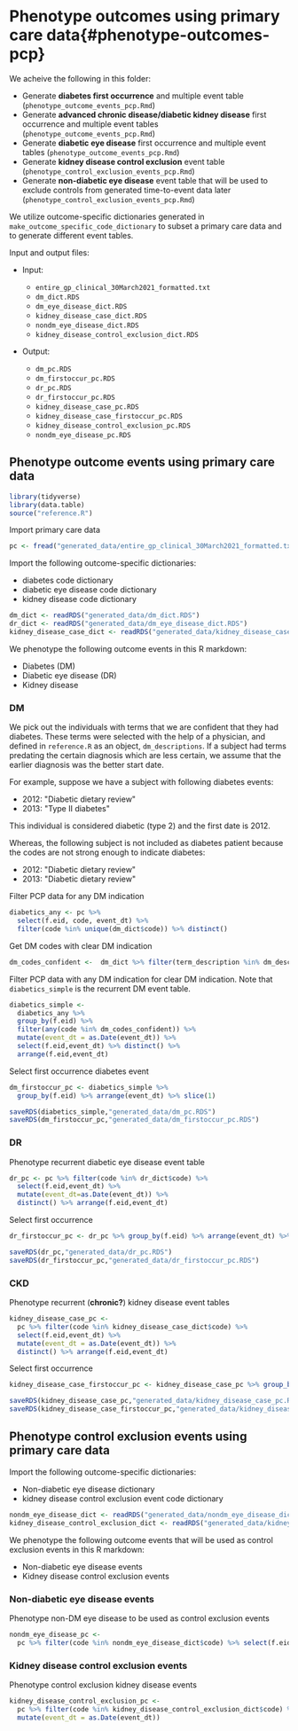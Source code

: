 # Phenotype outcomes using primary care data{#phenotype-outcomes-pcp}

We acheive the following in this folder:

- Generate __diabetes first occurrence__ and multiple event table (`phenotype_outcome_events_pcp.Rmd`)
- Generate __advanced chronic disease/diabetic kidney disease__ first occurrence and multiple event tables (`phenotype_outcome_events_pcp.Rmd`)
- Generate __diabetic eye disease__ first occurrence and multiple event tables (`phenotype_outcome_events_pcp.Rmd`)
- Generate __kidney disease control exclusion__ event table (`phenotype_control_exclusion_events_pcp.Rmd`)
- Generate __non-diabetic eye disease__ event table that will be used to exclude controls from generated time-to-event data later (`phenotype_control_exclusion_events_pcp.Rmd`)

We utilize outcome-specific dictionaries generated in `make_outcome_specific_code_dictionary` to subset a primary care data and to generate different event tables.

Input and output files:

- Input:

  - `entire_gp_clinical_30March2021_formatted.txt`
  - `dm_dict.RDS`
  - `dm_eye_disease_dict.RDS`
  - `kidney_disease_case_dict.RDS`
  - `nondm_eye_disease_dict.RDS`
  - `kidney_disease_control_exclusion_dict.RDS`
  
- Output:

  - `dm_pc.RDS`
  - `dm_firstoccur_pc.RDS`
  - `dr_pc.RDS`
  - `dr_firstoccur_pc.RDS`
  - `kidney_disease_case_pc.RDS`
  - `kidney_disease_case_firstoccur_pc.RDS`
  - `kidney_disease_control_exclusion_pc.RDS`
  - `nondm_eye_disease_pc.RDS`

## Phenotype outcome events using primary care data
  



```r
library(tidyverse)
library(data.table)
source("reference.R")
```

Import primary care data

```r
pc <- fread("generated_data/entire_gp_clinical_30March2021_formatted.txt")
```

Import the following outcome-specific dictionaries:

- diabetes code dictionary
- diabetic eye disease code dictionary
- kidney disease code dictionary


```r
dm_dict <- readRDS("generated_data/dm_dict.RDS")
dr_dict <- readRDS("generated_data/dm_eye_disease_dict.RDS")
kidney_disease_case_dict <- readRDS("generated_data/kidney_disease_case_dict.RDS")
```

We phenotype the following outcome events in this R markdown:

- Diabetes (DM)
- Diabetic eye disease (DR)
- Kidney disease

### DM

We pick out the individuals with terms that we are confident that they had diabetes. These terms were selected with the help of a physician, and defined in `reference.R` as an object, `dm_descriptions`. If a subject had terms predating the certain diagnosis which are less certain, we assume that the earlier diagnosis was the better start date. 

For example, suppose we have a subject with following diabetes events:

- 2012: "Diabetic dietary review"
- 2013: "Type II diabetes"

This individual is considered diabetic (type 2) and the first date is 2012.  

Whereas, the following subject is not included as diabetes patient because the codes are not strong enough to indicate diabetes:

- 2012: "Diabetic dietary review"
- 2013: "Diabetic dietary review"

Filter PCP data for any DM indication

```r
diabetics_any <- pc %>%
  select(f.eid, code, event_dt) %>%
  filter(code %in% unique(dm_dict$code)) %>% distinct()
```

Get DM codes with clear DM indication

```r
dm_codes_confident <-  dm_dict %>% filter(term_description %in% dm_descriptions) %>% .$code %>% unique
```

Filter PCP data with any DM indication for clear DM indication. Note that `diabetics_simple` is the recurrent DM event table.

```r
diabetics_simple <- 
  diabetics_any %>% 
  group_by(f.eid) %>% 
  filter(any(code %in% dm_codes_confident)) %>%
  mutate(event_dt = as.Date(event_dt)) %>%
  select(f.eid,event_dt) %>% distinct() %>% 
  arrange(f.eid,event_dt)
```

Select first occurrence diabetes event

```r
dm_firstoccur_pc <- diabetics_simple %>%
  group_by(f.eid) %>% arrange(event_dt) %>% slice(1)
```


```r
saveRDS(diabetics_simple,"generated_data/dm_pc.RDS")
saveRDS(dm_firstoccur_pc,"generated_data/dm_firstoccur_pc.RDS")
```

### DR

Phenotype recurrent diabetic eye disease event table

```r
dr_pc <- pc %>% filter(code %in% dr_dict$code) %>% 
  select(f.eid,event_dt) %>% 
  mutate(event_dt=as.Date(event_dt)) %>% 
  distinct() %>% arrange(f.eid,event_dt)
```

Select first occurrence 

```r
dr_firstoccur_pc <- dr_pc %>% group_by(f.eid) %>% arrange(event_dt) %>% slice(1)
```


```r
saveRDS(dr_pc,"generated_data/dr_pc.RDS")
saveRDS(dr_firstoccur_pc,"generated_data/dr_firstoccur_pc.RDS")
```

### CKD

Phenotype recurrent (**chronic?**) kidney disease event tables

```r
kidney_disease_case_pc <- 
  pc %>% filter(code %in% kidney_disease_case_dict$code) %>% 
  select(f.eid,event_dt) %>%
  mutate(event_dt = as.Date(event_dt)) %>%
  distinct() %>% arrange(f.eid,event_dt)
```

Select first occurrence 

```r
kidney_disease_case_firstoccur_pc <- kidney_disease_case_pc %>% group_by(f.eid) %>% arrange(event_dt) %>% slice(1)
```


```r
saveRDS(kidney_disease_case_pc,"generated_data/kidney_disease_case_pc.RDS")
saveRDS(kidney_disease_case_firstoccur_pc,"generated_data/kidney_disease_case_firstoccur_pc.RDS")
```

## Phenotype control exclusion events using primary care data

Import the following outcome-specific dictionaries:

- Non-diabetic eye disease dictionary
- kidney disease control exclusion event code dictionary


```r
nondm_eye_disease_dict <- readRDS("generated_data/nondm_eye_disease_dict.RDS")
kidney_disease_control_exclusion_dict <- readRDS("generated_data/kidney_disease_control_exclusion_dict.RDS")
```

We phenotype the following outcome events that will be used as control exclusion events in this R markdown:

- Non-diabetic eye disease events
- Kidney disease control exclusion events

### Non-diabetic eye disease events

Phenotype non-DM eye disease to be used as control exclusion events

```r
nondm_eye_disease_pc <- 
  pc %>% filter(code %in% nondm_eye_disease_dict$code) %>% select(f.eid,event_dt) %>% mutate(event_dt=as.Date(event_dt))
```



### Kidney disease control exclusion events

Phenotype control exclusion kidney disease events

```r
kidney_disease_control_exclusion_pc <- 
  pc %>% filter(code %in% kidney_disease_control_exclusion_dict$code) %>%
  mutate(event_dt = as.Date(event_dt))
```























